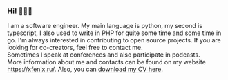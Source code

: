 ### Hi! 🤡😼🌚
I am a software engineer. My main language is python, my second is typescript, I also used to write in PHP for quite some time and some time in go. I'm always interested in contributing to open source projects. If you are looking for co-creators, feel free to contact me.
<br>
Sometimes I speak at conferences and also participate in podcasts.
<br>
More information about me and contacts can be found on my website https://xfenix.ru/. Also, you can [download my CV here](./summary.pdf).
